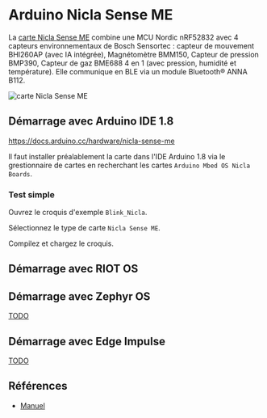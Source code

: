 # Arduino Nicla Sense ME

La [carte Nicla Sense ME](https://store.arduino.cc/products/nicla-sense-me) combine une MCU Nordic nRF52832 avec 4 capteurs environnementaux de Bosch Sensortec : capteur de mouvement BHI260AP (avec IA intégrée), Magnétomètre BMM150, Capteur de pression BMP390, Capteur de gaz BME688 4 en 1 (avec pression, humidité et température). Elle communique en BLE via un module Bluetooth® ANNA B112.


![carte Nicla Sense ME](https://content.arduino.cc/assets/ABX00050-pinout.png)

## Démarrage avec Arduino IDE 1.8

https://docs.arduino.cc/hardware/nicla-sense-me

Il faut installer préalablement la carte dans l'IDE Arduino 1.8 via le grestionnaire de cartes en recherchant les cartes `Arduino Mbed OS Nicla Boards`.

### Test simple

Ouvrez le croquis d'exemple `Blink_Nicla`.

Sélectionnez le type de carte `Nicla Sense ME`.

Compilez et chargez le croquis.

## Démarrage avec RIOT OS

## Démarrage avec Zephyr OS

[TODO](https://docs.zephyrproject.org/3.2.0/boards/arm/arduino_nicla_sense_me/doc/index.html)

## Démarrage avec Edge Impulse

[TODO](https://docs.edgeimpulse.com/docs/development-platforms/officially-supported-mcu-targets/arduino-nicla-sense-me)

## Références
* [Manuel](https://docs.arduino.cc/static/9566019e357480c6f47f4978bd738d6a/ABX00050-datasheet.pdf)